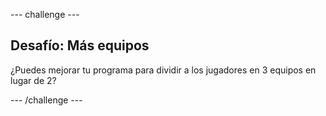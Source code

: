 \--- challenge \---

## Desafío: Más equipos

¿Puedes mejorar tu programa para dividir a los jugadores en 3 equipos en lugar de 2?

\--- /challenge \---